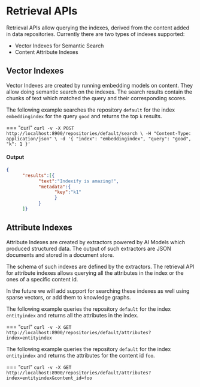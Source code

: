 # Retrieval APIs

Retrieval APIs allow querying the indexes, derived from the content added in data repositories. Currently there are two types of indexes supported:

- Vector Indexes for Semantic Search 
- Content Attribute Indexes

## Vector Indexes

Vector Indexes are created by running embedding models on content. They allow doing semantic search on the indexes. The search results contain the chunks of text which matched the query and their corresponding scores.

The following example searches the repository `default` for the index `embeddingindex` for the query `good` and returns the top `k` results.

=== "curl"
      ```
      curl -v -X POST http://localhost:8900/repositories/default/search \
      -H "Content-Type: application/json" \
      -d '{
            "index": "embeddingindex",
            "query": "good", 
            "k": 1
      }'
      ```

#### Output 
``` json
{
      "results":[{
            "text":"Indexify is amazing!",
            "metadata":{
                  "key":"k1"
                  }
            }
      ]}
```

## Attribute Indexes
Attribute Indexes are created by extractors powered by AI Models which produced structured data. The output of such extractors are JSON documents and stored in a document store. 

The schema of such indexes are defined by the extractors. The retrieval API for attribute indexes allows querying all the attributes in the index or the ones of a specific content id. 

In the future we will add support for searching these indexes as well using sparse vectors, or add them to knowledge graphs.

The following example queries the repository `default` for the index `entityindex` and returns all the attributes in the index.

=== "curl"
      ```
      curl -v -X GET http://localhost:8900/repositories/default/attributes?index=entityindex
      ```

The following example queries the repository `default` for the index `entityindex` and returns the attributes for the content id `foo`.

=== "curl"
      ```
      curl -v -X GET http://localhost:8900/repositories/default/attributes?index=entityindex&content_id=foo
      ```